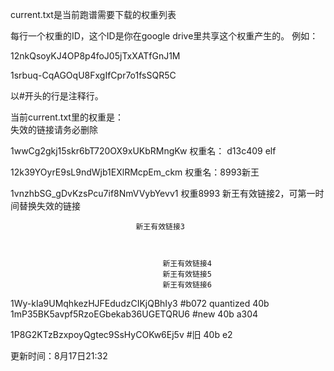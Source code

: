 
current.txt是当前跑谱需要下载的权重列表

每行一个权重的ID，这个ID是你在google drive里共享这个权重产生的。
例如：

12nkQsoyKJ4OP8p4foJ05jTxXATfGnJ1M

1srbuq-CqAGOqU8FxgIfCpr7o1fsSQR5C

以#开头的行是注释行。

当前current.txt里的权重是：   
失效的链接请务必删除

1wwCg2gkj15skr6bT720OX9xUKbRMngKw                权重名： d13c409  elf

12k39YOyrE9sL9ndWjb1EXlRMcpEm_ckm                 权重名：8993新王 

1vnzhbSG_gDvKzsPcu7if8NmVVybYevv1                  权重8993 新王有效链接2，可第一时间替换失效的链接


                                新王有效链接3



                                      新王有效链接4
                                      新王有效链接5
                                      新王有效链接6
                                     

1Wy-kIa9UMqhkezHJFEdudzCIKjQBhIy3         #b072 quantized 40b
1mP35BK5avpf5RzoEGbekab36UGETQRU6        #new 40b  a304

1P8G2KTzBzxpoyQgtec9SsHyCOKw6Ej5v      #旧 40b e2

更新时间：8月17日21:32
